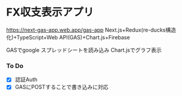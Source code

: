 # FX収支表示アプリ
https://next-gas-app.web.app/gas-app
Next.js+Redux(re-ducks構造化)+TypeScript+Web API(GAS)+Chart.js+Firebase

GASでgoogle スプレッドシートを読み込み
Chart.jsでグラフ表示

### To Do
- [x] 認証Auth
- [x] GASにPOSTすることで書き込みに対応
